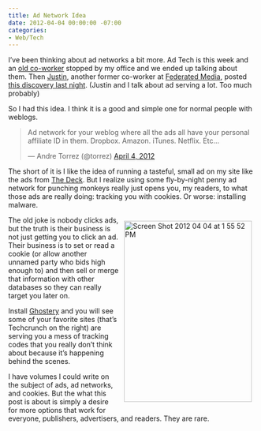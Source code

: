 ```yaml
---
title: Ad Network Idea
date: 2012-04-04 00:00:00 -07:00
categories:
- Web/Tech
---
```


<p>I’ve been thinking about ad networks a bit more. Ad Tech is this week and an <a href="http://jonschreiber.org/photos/">old co-worker</a> stopped by my office and we ended up talking about them. Then <a href="http://justinsomnia.org">Justin</a>, another former co-worker at <a href="http://federatedmedia.net/">Federated Media</a>, posted <a href="http://justinsomnia.org/2012/04/hotel-wifi-javascript-injection/">this discovery last night</a>. (Justin and I talk about ad serving a lot. Too much probably)</p>

<p>So I had this idea. I think it is a good and simple one for normal people with weblogs.</p>

<blockquote class="twitter-tweet"><p>Ad network for your weblog where all the ads all have your personal affiliate ID in them. Dropbox. Amazon. iTunes. Netflix. Etc…</p>&mdash; Andre Torrez (@torrez) <a href="https://twitter.com/torrez/status/187617518578438144" data-datetime="2012-04-04T19:07:56+00:00">April 4, 2012</a></blockquote>

<script src="//platform.twitter.com/widgets.js" charset="utf-8"></script>

<p>The short of it is I like the idea of running a tasteful, small ad on my site like the ads from <a href="http://decknetwork.net/">The Deck</a>. But I realize using some fly-by-night penny ad network for punching monkeys really just opens you, my readers, to what those ads are really doing: tracking you with cookies. Or worse: installing malware.</p>

<p><img src="http://torrez.typepad.com/.a/6a00d8341bfc1653ef016764a58483970b-pi" alt="Screen Shot 2012 04 04 at 1 55 52 PM" title="Techcrunch All Up In Your Business" border="0" width="259" height="367" style="float:right;padding:10px;"  /></p>

<p>The old joke is nobody clicks ads, but the truth is their business is not just getting you to click an ad. Their business is to set or read a cookie (or allow another unnamed party who bids high enough to) and then sell or merge that information with other databases so they can really target you later on. </p>

<p>Install <a href="http://ghostery.com/">Ghostery</a> and you will see some of your favorite sites (that’s Techcrunch on the right) are serving you a mess of tracking codes that you really don’t think about because it’s happening behind the scenes.</p>

<p>I have volumes I could write on the subject of ads, ad networks, and cookies. But the what this post is about is simply a desire for more options that work for everyone, publishers, advertisers, and readers. They are rare.</p>
